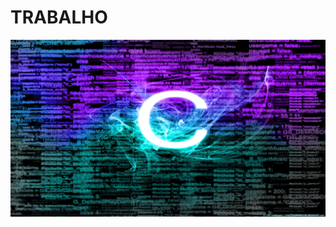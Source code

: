# TRABALHO
[![](https://raw.githubusercontent.com/gabrielfreitassouza/Trabalho/master/wp3295258-_1_-_2_.webp?token=AUHK6KNPR7H3IVC4QKRSQ43AZZDKC)](https://wallpapercave.com/wp/wp3295258.png)

